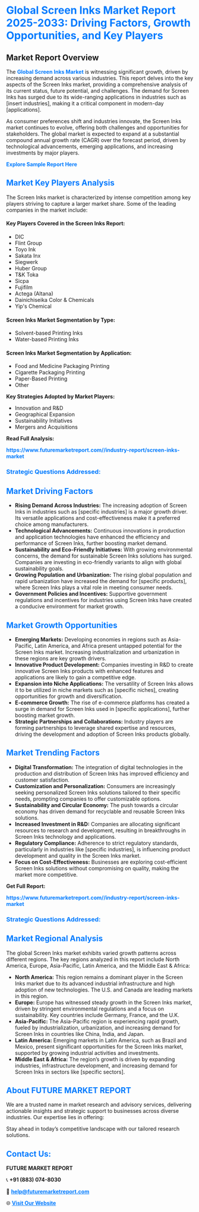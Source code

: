 <h1 style="color: #007BFF;">Global Screen Inks Market Report 2025-2033: Driving Factors, Growth Opportunities, and Key Players</h1>

<section id="overview">
<h2>Market Report Overview</h2>
<p>The <a href="https://www.futuremarketreport.com//industry-report/screen-inks-market" style="color: #007BFF; text-decoration: none;"><strong>Global Screen Inks Market</strong></a> is witnessing significant growth, driven by increasing demand across various industries. This report delves into the key aspects of the Screen Inks market, providing a comprehensive analysis of its current status, future potential, and challenges. The demand for Screen Inks has surged due to its wide-ranging applications in industries such as [insert industries], making it a critical component in modern-day [applications].</p>
<p>As consumer preferences shift and industries innovate, the Screen Inks market continues to evolve, offering both challenges and opportunities for stakeholders. The global market is expected to expand at a substantial compound annual growth rate (CAGR) over the forecast period, driven by technological advancements, emerging applications, and increasing investments by major players.</p>
</section>

<section id="overview">
<p><a href="https://www.futuremarketreport.com//request-sample/reportId=50575" style="color: #007BFF; text-decoration: none;"><strong>Explore Sample Report Here</strong></a></p>
</section>

<section id="key-players">
<h2 style="color: #007BFF;">Market Key Players Analysis</h2>
<p>The Screen Inks market is characterized by intense competition among key players striving to capture a larger market share. Some of the leading companies in the market include:</p>
<h4>Key Players Covered in the Screen Inks Report:</h4>
<ul><li>DIC</li><li>Flint Group</li><li>Toyo Ink</li><li>Sakata Inx</li><li>Siegwerk</li><li>Huber Group</li><li>T&amp;K Toka</li><li>Sicpa</li><li>Fujifilm</li><li>Actega (Altana)</li><li>Dainichiseika Color &amp; Chemicals</li><li>Yip&#039;s Chemical</li></ul>
<h4>Screen Inks Market Segmentation by Type:</h4>
<ul><li>Solvent-based Printing Inks</li><li>Water-based Printing Inks</li></ul>

<h4>Screen Inks Market Segmentation by Application:</h4>
<ul><li>Food and Medicine Packaging Printing</li><li>Cigarette Packaging Printing</li><li>Paper-Based Printing</li><li>Other</li></ul>
<p><strong>Key Strategies Adopted by Market Players:</strong></p>
<ul>
<li>Innovation and R&D</li>
<li>Geographical Expansion</li>
<li>Sustainability Initiatives</li>
<li>Mergers and Acquisitions</li>
</ul>
</section>

<section>
<p><strong>Read Full Analysis: </strong></p><a href="https://www.futuremarketreport.com//industry-report/screen-inks-market" style="color: #007BFF; text-decoration: none;"><strong>https://www.futuremarketreport.com//industry-report/screen-inks-market</strong></a>
<h3 style="color: #007BFF;">Strategic Questions Addressed:</h3>
</section>

<section id="driving-factors">
<h2 style="color: #007BFF;">Market Driving Factors</h2>
<ul>
<li><strong>Rising Demand Across Industries:</strong> The increasing adoption of Screen Inks in industries such as [specific industries] is a major growth driver. Its versatile applications and cost-effectiveness make it a preferred choice among manufacturers.</li>
<li><strong>Technological Advancements:</strong> Continuous innovations in production and application technologies have enhanced the efficiency and performance of Screen Inks, further boosting market demand.</li>
<li><strong>Sustainability and Eco-Friendly Initiatives:</strong> With growing environmental concerns, the demand for sustainable Screen Inks solutions has surged. Companies are investing in eco-friendly variants to align with global sustainability goals.</li>
<li><strong>Growing Population and Urbanization:</strong> The rising global population and rapid urbanization have increased the demand for [specific products], where Screen Inks plays a vital role in meeting consumer needs.</li>
<li><strong>Government Policies and Incentives:</strong> Supportive government regulations and incentives for industries using Screen Inks have created a conducive environment for market growth.</li>
</ul>
</section>

<section id="growth-opportunities">
<h2 style="color: #007BFF;">Market Growth Opportunities</h2>
<ul>
<li><strong>Emerging Markets:</strong> Developing economies in regions such as Asia-Pacific, Latin America, and Africa present untapped potential for the Screen Inks market. Increasing industrialization and urbanization in these regions are key growth drivers.</li>
<li><strong>Innovative Product Development:</strong> Companies investing in R&D to create innovative Screen Inks products with enhanced features and applications are likely to gain a competitive edge.</li>
<li><strong>Expansion into Niche Applications:</strong> The versatility of Screen Inks allows it to be utilized in niche markets such as [specific niches], creating opportunities for growth and diversification.</li>
<li><strong>E-commerce Growth:</strong> The rise of e-commerce platforms has created a surge in demand for Screen Inks used in [specific applications], further boosting market growth.</li>
<li><strong>Strategic Partnerships and Collaborations:</strong> Industry players are forming partnerships to leverage shared expertise and resources, driving the development and adoption of Screen Inks products globally.</li>
</ul>
</section>

<section id="trending-factors">
<h2 style="color: #007BFF;">Market Trending Factors</h2>
<ul>
<li><strong>Digital Transformation:</strong> The integration of digital technologies in the production and distribution of Screen Inks has improved efficiency and customer satisfaction.</li>
<li><strong>Customization and Personalization:</strong> Consumers are increasingly seeking personalized Screen Inks solutions tailored to their specific needs, prompting companies to offer customizable options.</li>
<li><strong>Sustainability and Circular Economy:</strong> The push towards a circular economy has driven demand for recyclable and reusable Screen Inks solutions.</li>
<li><strong>Increased Investment in R&D:</strong> Companies are allocating significant resources to research and development, resulting in breakthroughs in Screen Inks technology and applications.</li>
<li><strong>Regulatory Compliance:</strong> Adherence to strict regulatory standards, particularly in industries like [specific industries], is influencing product development and quality in the Screen Inks market.</li>
<li><strong>Focus on Cost-Effectiveness:</strong> Businesses are exploring cost-efficient Screen Inks solutions without compromising on quality, making the market more competitive.</li>
</ul>
</section>

<section>
<p><strong>Get Full Report: </strong></p><a href="https://www.futuremarketreport.com//industry-report/screen-inks-market" style="color: #007BFF; text-decoration: none;"><strong>https://www.futuremarketreport.com//industry-report/screen-inks-market</strong></a>
<h3 style="color: #007BFF;">Strategic Questions Addressed:</h3>
</section>


<section id="regional-analysis">
<h2 style="color: #007BFF;">Market Regional Analysis</h2>
<p>The global Screen Inks market exhibits varied growth patterns across different regions. The key regions analyzed in this report include North America, Europe, Asia-Pacific, Latin America, and the Middle East & Africa:</p>
<ul>
<li><strong>North America:</strong> This region remains a dominant player in the Screen Inks market due to its advanced industrial infrastructure and high adoption of new technologies. The U.S. and Canada are leading markets in this region.</li>
<li><strong>Europe:</strong> Europe has witnessed steady growth in the Screen Inks market, driven by stringent environmental regulations and a focus on sustainability. Key countries include Germany, France, and the U.K.</li>
<li><strong>Asia-Pacific:</strong> The Asia-Pacific region is experiencing rapid growth, fueled by industrialization, urbanization, and increasing demand for Screen Inks in countries like China, India, and Japan.</li>
<li><strong>Latin America:</strong> Emerging markets in Latin America, such as Brazil and Mexico, present significant opportunities for the Screen Inks market, supported by growing industrial activities and investments.</li>
<li><strong>Middle East & Africa:</strong> The region’s growth is driven by expanding industries, infrastructure development, and increasing demand for Screen Inks in sectors like [specific sectors].</li>
</ul>
</section>

<footer>
<h2 style="color: #007BFF;">About FUTURE MARKET REPORT</h2>
<p>We are a trusted name in market research and advisory services, delivering actionable insights and strategic support to businesses across diverse industries. Our expertise lies in offering:</p>

<p>Stay ahead in today’s competitive landscape with our tailored research solutions.</p>

<h2 style="color: #007BFF;">Contact Us:</h2>
<p><strong>FUTURE MARKET REPORT</strong></p>
<p>📞 <strong>+91 (883) 074-8030</strong></p>
<p>📧 <strong><a href="mailto:help@futuremarketreport.com" style="color: #007BFF;">help@futuremarketreport.com</a></strong></p>
<p>🌐 <strong><a href="https://www.futuremarketreport.com/" style="color: #007BFF;">Visit Our Website</a></strong></p>
</footer>